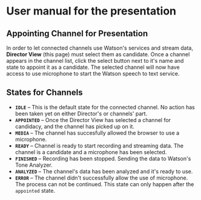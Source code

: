 # User manual for the presentation

## Appointing Channel for Presentation

In order to let connected channels use Watson's services and stream data, **Director View** (this page) must select them as candidate. Once a channel appears in the channel list, click the select button next to it's name and state to appoint it as a candidate. The selected channel will now have access to use microphone to start the Watson speech to text service.

## States for Channels

* **`IDLE`** – This is the default state for the connected channel. No action has been taken yet on either Director's or channels' part.
* **`APPOINTED`** – Once the Director View has selected a channel for candidacy, and the channel has picked up on it.
* **`MEDIA`** – The channel has succesfully allowed the browser to use a microphone.
* **`READY`** – Channel is ready to start recording and streaming data. The channel is a candidate and a microphone has been selected.
* **`FINISHED`** – Recording has been stopped. Sending the data to Watson's Tone Analyzer.
* **`ANALYZED`** – The channel's data has been analyzed and it's ready to use.
* **`ERROR`** – The channel didn't successfully allow the use of microphone. The process can not be continued. This state can only happen after the `appointed` state.
